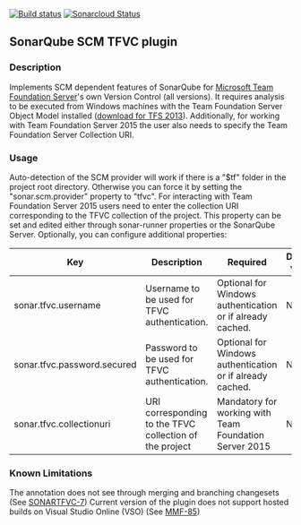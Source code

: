 [![Build status](https://ci.appveyor.com/api/projects/status/pbv57p4drgrcaydn/branch/master?svg=true)](https://ci.appveyor.com/project/lg2de/sonar-scm-tfvc/branch/master)
[![Sonarcloud Status](https://sonarcloud.io/api/project_badges/measure?project=lg2de_sonar-scm-tfvc&metric=alert_status)](https://sonarcloud.io/dashboard?id=lg2de_sonar-scm-tfvc)

## SonarQube SCM TFVC plugin
### Description
Implements SCM dependent features of SonarQube for [Microsoft Team Foundation Server](http://en.wikipedia.org/wiki/Team_Foundation_Server)'s own Version Control (all versions).
It requires analysis to be executed from Windows machines with the Team Foundation Server Object Model installed ([download for TFS 2013](https://visualstudiogallery.msdn.microsoft.com/3278bfa7-64a7-4a75-b0da-ec4ccb8d21b6)). Additionally, for working with Team Foundation Server 2015 the user also needs to specify the Team Foundation Server Collection URI.
### Usage
Auto-detection of the SCM provider will work if there is a "$tf" folder in the project root directory. Otherwise you can force it by setting the "sonar.scm.provider" property to "tfvc".
For interacting with Team Foundation Server 2015 users need to enter the collection URI corresponding to the TFVC collection of the project. This property can be set and edited either through sonar-runner properties or the SonarQube Server.
Optionally, you can configure additional properties:

| Key | Description | Required | Default value |
| --- | --- | --- | --- |
| sonar.tfvc.username | Username to be used for TFVC authentication. | Optional for Windows authentication or if already cached. | None |
| sonar.tfvc.password.secured | Password to be used for TFVC authentication. | Optional for Windows authentication or if already cached. | None |
| sonar.tfvc.collectionuri | URI corresponding to the TFVC collection of the project | Mandatory for working with Team Foundation Server 2015 | None |

### Known Limitations
The annotation does not see through merging and branching changesets (See [SONARTFVC-7](https://jira.sonarsource.com/browse/SONARTFVC-7))
Current version of the plugin does not support hosted builds on Visual Studio Online (VSO) (See [MMF-85](https://jira.sonarsource.com/browse/MMF-85))
